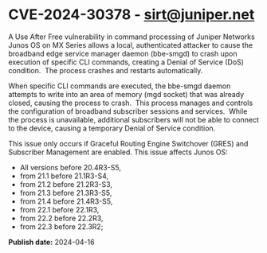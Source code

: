 # CVE-2024-30378 - sirt@juniper.net

A Use After Free vulnerability in command processing of Juniper Networks Junos OS on MX Series allows a local, authenticated attacker to cause the broadband edge service manager daemon (bbe-smgd) to crash upon execution of specific CLI commands, creating a Denial of Service (DoS) condition.  The process crashes and restarts automatically.

When specific CLI commands are executed, the bbe-smgd daemon attempts to write into an area of memory (mgd socket) that was already closed, causing the process to crash.  This process manages and controls the configuration of broadband subscriber sessions and services.  While the process is unavailable, additional subscribers will not be able to connect to the device, causing a temporary Denial of Service condition.

This issue only occurs if Graceful Routing Engine Switchover (GRES) and Subscriber Management are enabled.
This issue affects Junos OS:


  *  All versions before 20.4R3-S5, 
  *  from 21.1 before 21.1R3-S4, 
  *  from 21.2 before 21.2R3-S3, 
  *  from 21.3 before 21.3R3-S5, 
  *  from 21.4 before 21.4R3-S5, 
  *  from 22.1 before 22.1R3, 
  *  from 22.2 before 22.2R3, 
  *  from 22.3 before 22.3R2;

**Publish date:** 2024-04-16
